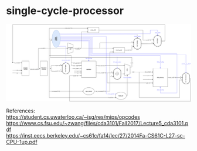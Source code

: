 # single-cycle-processor
![image](processor_schematic.png)

References:<br>
https://student.cs.uwaterloo.ca/~isg/res/mips/opcodes<br>
https://www.cs.fsu.edu/~zwang/files/cda3101/Fall2017/Lecture5_cda3101.pdf<br>
https://inst.eecs.berkeley.edu/~cs61c/fa14/lec/27/2014Fa-CS61C-L27-sc-CPU-1up.pdf
